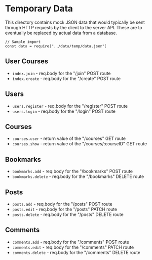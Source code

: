 # Temporary Data

This directory contains mock JSON data that would typically be sent through HTTP requests by the client to the server API. These are to eventually be replaced by actual data from a database.

```
// Sample import
const data = require("../data/temp/data.json")
```

## User Courses
- `index.join` - req.body for the "/join" POST route
- `index.create` - req.body for the "/create" POST route

## Users
- `users.register` - req.body for the "/register" POST route
- `users.login` - req.body for the "/login" POST route

## Courses
- `courses.user` - return value of the "/courses" GET route
- `courses.show` - return value of the "/courses/:courseID" GET route

## Bookmarks
- `bookmarks.add` - req.body for the "/bookmarks" POST route
- `bookmarks.delete` - req.body for the "/bookmarks" DELETE route

## Posts
- `posts.add` - req.body for the "/posts" POST route
- `posts.edit` - req.body for the "/posts" PATCH route
- `posts.delete` - req.body for the "/posts" DELETE route

## Comments
- `comments.add` - req.body for the "/comments" POST route
- `comments.edit` - req.body for the "/comments" PATCH route
- `comments.delete` - req.body for the "/comments" DELETE route